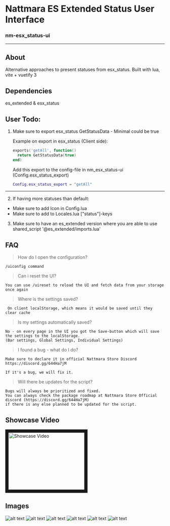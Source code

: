 # Nattmara ES Extended Status User Interface
### nm-esx_status-ui
---

## About
Alternative approaches to present statuses from esx_status.
Built with lua, vite + vuetify 3

## Dependencies
es_extended & esx_status

## User Todo:

1. Make sure to export esx_status GetStatusData - Minimal could be true

	Example on export in esx_status (Client side):
	```lua
	exports('getAll', function()
	  return GetStatusData(true)
	end)
	```
	Add this export to the config-file in nm_esx_status-ui (Config.esx_status_export)

	```lua
	Config.esx_status_export = "getAll"
	```
---

2. If having more statuses than default:
- Make sure to add Icon in Config.lua
- Make sure to add to Locales.lua ["status"]-keys

3. Make sure to have an es_extended version where you are able to use shared_script '@es_extended/imports.lua'

## FAQ
 > How do I open the configuration?

	/uiconfig command


> Can i reset the UI?
	
	You can use /uireset to reload the UI and fetch data from your storage once again

> Where is the settings saved?

	 On client localStorage, which means it would be saved until they clear cache

> Is my settings automatically saved?

	No - on every page in the UI you got the Save-button which will save the settings to the localStorage. 
	(Bar settings, Global Settings, Individual Settings)

>  I found a bug - what do I do?

	Make sure to declare it in official Nattmara Store Discord https://discord.gg/644Ha7jM

	If it's a bug, we will fix it.

> Will there be updates for the script?
	
	Bugs will always be prioritized and fixed.
	You can always check the package roadmap at Nattmara Store Official discord (https://discord.gg/644Ha7jM) 
	if there is any else planned to be updated for the script.

## Showcase Video
<a href="http://www.youtube.com/watch?feature=player_embedded&v=wK8PJ6cQlzA
" target="_blank"><img src="http://img.youtube.com/vi/wK8PJ6cQlzA/0.jpg" 
alt="Showcase Video" width="240" height="180" border="10" /></a>

## Images
![alt text](https://cdn.discordapp.com/attachments/1063025092663185429/1063025144991326288/diff_style1.jpg)
![alt text](https://cdn.discordapp.com/attachments/1063025092663185429/1063025145192665098/diff_style2.jpg)
![alt text](https://cdn.discordapp.com/attachments/1063025092663185429/1063025145742106664/global_icons_settings.jpg)
![alt text](https://cdn.discordapp.com/attachments/1063025092663185429/1063025146006360094/individual_icons_settings.jpg)
![alt text](https://cdn.discordapp.com/attachments/1063025092663185429/1063025146245431296/status_bar_settings.jpg)
![alt text](https://cdn.discordapp.com/attachments/1063025092663185429/1063025146551607326/temporary.jpg)
